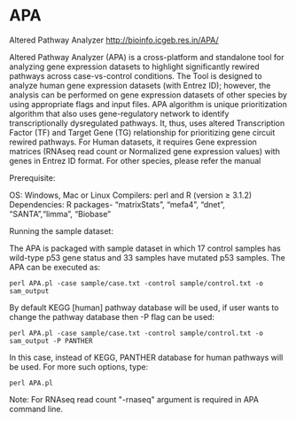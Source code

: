 # APA
Altered Pathway Analyzer
http://bioinfo.icgeb.res.in/APA/

Altered Pathway Analyzer (APA) is a cross-platform and standalone tool for analyzing gene
expression datasets to highlight significantly rewired pathways across case-vs-control
conditions. The Tool is designed to analyze human gene expression datasets (with Entrez ID);
however, the analysis can be performed on gene expression datasets of other species by using
appropriate flags and input files.
APA algorithm is unique prioritization algorithm that also uses gene-regulatory network to
identify transcriptionally dysregulated pathways. It, thus, uses altered Transcription Factor
(TF) and Target Gene (TG) relationship for prioritizing gene circuit rewired pathways. For
Human datasets, it requires Gene expression matrices (RNAseq read count or Normalized
gene expression values) with genes in Entrez ID format. For other species, please refer the
manual


  Prerequisite:

  OS: Windows, Mac or Linux Compilers:
  perl and R (version ≥ 3.1.2)
  Dependencies: R packages- “matrixStats”, “mefa4”, “dnet”, “SANTA”,“limma”, “Biobase”


  Running the sample dataset:

  The APA is packaged with sample dataset in which 17 control samples has wild-type p53 gene
  status and 33 samples have mutated p53 samples. The APA can be executed as:

    perl APA.pl -case sample/case.txt -control sample/control.txt -o sam_output


  By default KEGG [human] pathway database will be used, if user wants to change the pathway
  database then -P flag can be used:

    perl APA.pl -case sample/case.txt -control sample/control.txt -o sam_output -P PANTHER

  In this case, instead of KEGG, PANTHER database for human pathways will be used. For more
  such options, type:

    perl APA.pl

  Note: For RNAseq read count "-rnaseq" argument is required in APA command line.
